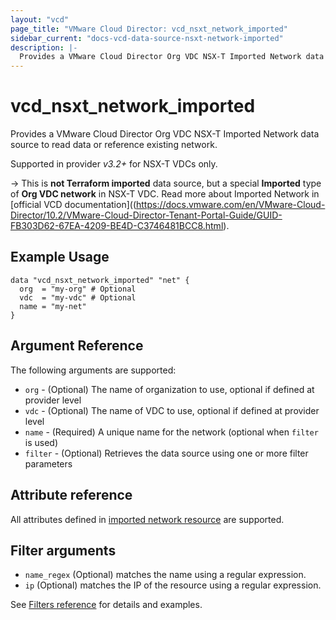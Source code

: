 ```yaml
---
layout: "vcd"
page_title: "VMware Cloud Director: vcd_nsxt_network_imported"
sidebar_current: "docs-vcd-data-source-nsxt-network-imported"
description: |-
  Provides a VMware Cloud Director Org VDC NSX-T Imported Network data source to read data or reference existing network.
---
```


# vcd\_nsxt\_network\_imported

Provides a VMware Cloud Director Org VDC NSX-T Imported Network data source to read data or reference existing network.

Supported in provider *v3.2+* for NSX-T VDCs only.

-> This is **not Terraform imported** data source, but a special **Imported** type of **Org VDC network** in NSX-T VDC. Read more about Imported Network in [official VCD documentation]((https://docs.vmware.com/en/VMware-Cloud-Director/10.2/VMware-Cloud-Director-Tenant-Portal-Guide/GUID-FB303D62-67EA-4209-BE4D-C3746481BCC8.html).

## Example Usage

```hcl
data "vcd_nsxt_network_imported" "net" {
  org  = "my-org" # Optional
  vdc  = "my-vdc" # Optional
  name = "my-net"
}
```

## Argument Reference

The following arguments are supported:

* `org` - (Optional) The name of organization to use, optional if defined at provider level
* `vdc` - (Optional) The name of VDC to use, optional if defined at provider level
* `name` - (Required) A unique name for the network (optional when `filter` is used)
* `filter` - (Optional) Retrieves the data source using one or more filter parameters

## Attribute reference

All attributes defined in [imported network resource](/providers/vmware/vcd/latest/docs/resources/nsxt_network_imported#attribute-reference) are supported.

## Filter arguments

* `name_regex` (Optional) matches the name using a regular expression.
* `ip` (Optional) matches the IP of the resource using a regular expression.

See [Filters reference](/providers/vmware/vcd/latest/docs/guides/data_source_filters) for details and examples.
